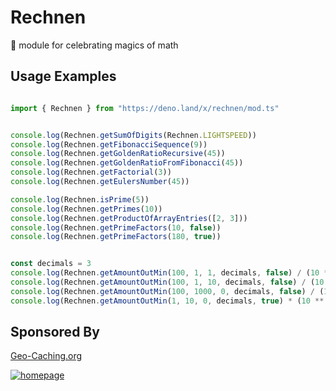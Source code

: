 # Rechnen
🦕 module for celebrating magics of math


## Usage Examples
```ts 

import { Rechnen } from "https://deno.land/x/rechnen/mod.ts"


console.log(Rechnen.getSumOfDigits(Rechnen.LIGHTSPEED))
console.log(Rechnen.getFibonacciSequence(9))
console.log(Rechnen.getGoldenRatioRecursive(45))
console.log(Rechnen.getGoldenRatioFromFibonacci(45))
console.log(Rechnen.getFactorial(3))
console.log(Rechnen.getEulersNumber(45))

console.log(Rechnen.isPrime(5))
console.log(Rechnen.getPrimes(10))
console.log(Rechnen.getProductOfArrayEntries([2, 3]))
console.log(Rechnen.getPrimeFactors(10, false))
console.log(Rechnen.getPrimeFactors(180, true))


const decimals = 3
console.log(Rechnen.getAmountOutMin(100, 1, 1, decimals, false) / (10 ** decimals))
console.log(Rechnen.getAmountOutMin(100, 1, 10, decimals, false) / (10 ** decimals))
console.log(Rechnen.getAmountOutMin(100, 1000, 0, decimals, false) / (10 ** decimals))
console.log(Rechnen.getAmountOutMin(1, 10, 0, decimals, true) * (10 ** decimals))


```


## Sponsored By
[Geo-Caching.org](https://Geo-Caching.org) 

[![homepage][1]][2]

[1]:  https://geo-caching.org/libertas-favicon/icon.ico
[2]:  http://geo-caching.org 

